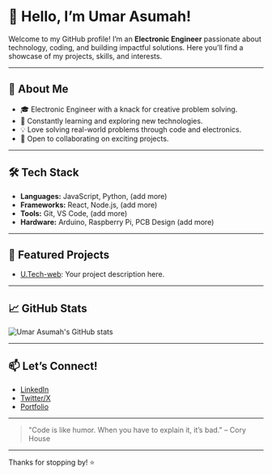 # 👋 Hello, I’m Umar Asumah!

Welcome to my GitHub profile! I’m an **Electronic Engineer** passionate about technology, coding, and building impactful solutions. Here you’ll find a showcase of my projects, skills, and interests.

---

## 🚀 About Me

- 🎓 Electronic Engineer with a knack for creative problem solving.
- 🌱 Constantly learning and exploring new technologies.
- 💡 Love solving real-world problems through code and electronics.
- 🤝 Open to collaborating on exciting projects.

---

## 🛠️ Tech Stack

- **Languages:** JavaScript, Python, (add more)
- **Frameworks:** React, Node.js, (add more)
- **Tools:** Git, VS Code, (add more)
- **Hardware:** Arduino, Raspberry Pi, PCB Design (add more)

---

## 🌟 Featured Projects

- [U.Tech-web](https://github.com/umarasumah572-max/U.Tech-web): Your project description here.

---

## 📈 GitHub Stats

![Umar Asumah's GitHub stats](https://github-readme-stats.vercel.app/api?username=umarasumah572-max&show_icons=true&theme=radical)

---

## 📫 Let’s Connect!

- [LinkedIn](#)
- [Twitter/X](#)
- [Portfolio](#)

---

> "Code is like humor. When you have to explain it, it’s bad." – Cory House

---

Thanks for stopping by! ⭐️
